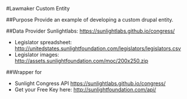 #Lawmaker Custom Entity

##Purpose
Provide an example of developing a custom drupal entity. 

##Data Provider
Sunlightlabs: https://sunlightlabs.github.io/congress/
- Legislator spreadsheet: http://unitedstates.sunlightfoundation.com/legislators/legislators.csv
- Legislator images: http://assets.sunlightfoundation.com/moc/200x250.zip

##Wrapper for 
- Sunlight Congress API https://sunlightlabs.github.io/congress/
- Get your Free Key here: http://sunlightfoundation.com/api/
